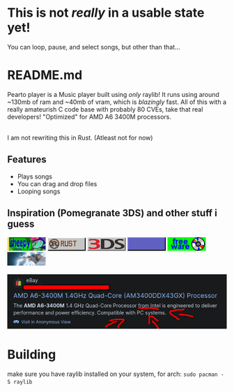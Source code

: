 # This is not *really* in a usable state yet!
You can loop, pause, and select songs, but other than that...
# README.md

Pearto player is a Music player built using *only* raylib! It runs using around ~130mb of ram and ~40mb of vram, which is *blazingly* fast. All of this with a really amateurish C code base with probably 80 CVEs, take that real developers! "Optimized" for AMD A6 3400M processors.

<br>I am not rewriting this in Rust. (Atleast not for now)

## Features
- Plays songs
- You can drag and drop files
- Looping songs

## Inspiration (Pomegranate 3DS) and other stuff i guess
[<img src="./readmestuf/88x31.jpg">](<https://sheepy.moe>)
[<img src="./readmestuf/funny.gif">](<https://colorcomputerarchive.com/repo/Documents/Books/The%20C%20Programming%20Language%20%28Kernighan%20Ritchie%29.pdf>)
[<img src= "./readmestuf/3ds.png">](<https://3ds.hacks.guide>)
[<img src = "./readmestuf/virovirokun.gif">](<https://deltarune.com>)
[<img src = "./readmestuf/cd_rom.gif">](<https://github.com/ReallyNotPikachu/peartoplayer-desktop/blob/main/LICENSE>)
[<img src="./readmestuf/linuxgames_button.gif">](<https://www.protondb.com/>)
<br><br>
<img src="./readmestuf/amda63400m.png">
# Building
make sure you have raylib installed on your system, for arch:
``sudo pacman -S raylib``